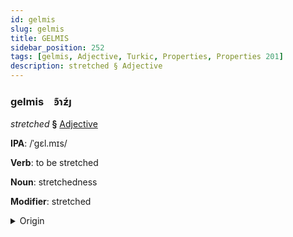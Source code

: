 ```yaml
---
id: gelmis
slug: gelmis
title: GELMIS
sidebar_position: 252
tags: [gelmis, Adjective, Turkic, Properties, Properties 201]
description: stretched § Adjective
---
```


### gelmis&emsp;<span kind="abugida">ꜿ͊ɿƶ́ȷ</span>

*stretched* **§** [Adjective](../../tags/Adjective)

**IPA**: /ˈgɛl.mɪs/

**Verb**: to be stretched

**Noun**: stretchedness

**Modifier**: stretched

<details>
    <summary>Origin</summary>
    Turkish germiş [gɛlmɪʃ]<br/>
    <em>Turkic Language Family</em>
</details>